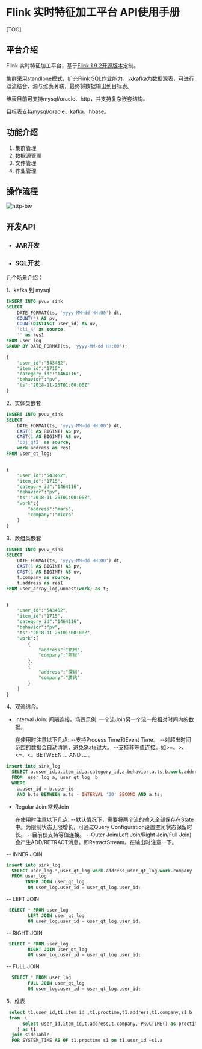 # Flink 实时特征加工平台 API使用手册



[TOC]



## 平台介绍

Flink 实时特征加工平台，基于[Flink 1.9.2开源版本](https://ci.apache.org/projects/flink/flink-docs-release-1.9/getting-started/index.html)定制。

集群采用standlone模式，扩充Flink SQL作业能力，以kafka为数据源表，可进行双流结合、源与维表关联，最终将数据输出到目标表。

维表目前可支持mysql/oracle、http，并支持复杂嵌套结构。

目标表支持mysql/oracle、kafka、hbase。

## 功能介绍

1. 集群管理
2. 数据源管理
3. 文件管理
4. 作业管理

## 操作流程

![http-bw][http-bw]

[http-bw]:(https://github.com/swleon/hlink/blob/hlink-1.0-flink1.9.2/res/doc/Flink%E5%AE%9E%E6%97%B6%E7%89%B9%E5%BE%81%E5%8A%A0%E5%B7%A5-%E6%93%8D%E4%BD%9C%E6%B5%81%E7%A8%8B.svg)




## 开发API

- ### JAR开发



- ### SQL开发



几个场景介绍：

1、kafka 到 mysql

```sql
INSERT INTO pvuv_sink
SELECT
    DATE_FORMAT(ts, 'yyyy-MM-dd HH:00') dt,
    COUNT(*) AS pv,
    COUNT(DISTINCT user_id) AS uv,
    'cli_4' as source,
    '' as res1
FROM user_log
GROUP BY DATE_FORMAT(ts, 'yyyy-MM-dd HH:00');

{
    "user_id":"543462",
    "item_id":"1715",
    "category_id":"1464116",
    "behavior":"pv",
    "ts":"2018-11-26T01:00:00Z"
}
```


2、实体类嵌套

```sql
INSERT INTO pvuv_sink
SELECT
    DATE_FORMAT(ts, 'yyyy-MM-dd HH:00') dt,
    CAST(1 AS BIGINT) AS pv,
    CAST(1 AS BIGINT) AS uv,
    'obj_qt2' as source,
    work.address as res1
FROM user_qt_log;


{
    "user_id":"543462",
    "item_id":"1715",
    "category_id":"1464116",
    "behavior":"pv",
    "ts":"2018-11-26T01:00:00Z",
    "work":{
        "address":"mars",
        "company":"micro"
    }
}
```


3、数组类嵌套 

```sql
INSERT INTO pvuv_sink
SELECT
    DATE_FORMAT(ts, 'yyyy-MM-dd HH:00') dt,
    CAST(1 AS BIGINT) AS pv,
    CAST(1 AS BIGINT) AS uv,
    t.company as source,
    t.address as res1
FROM user_array_log,unnest(work) as t;


{
    "user_id":"543462",
    "item_id":"1715",
    "category_id":"1464116",
    "behavior":"pv",
    "ts":"2018-11-26T01:00:00Z",
    "work":[
        {
            "address":"杭州",
            "company":"阿里"
        },
        {
            "address":"深圳",
            "company":"腾讯"
        }
    ]
}
```

4、双流结合。

- Interval Join: 间隔连接。场景示例: 一个流Join另一个流一段相对时间内的数据。

  在使用时注意以下几点:
  --支持Process Time和Event Time。
  --对超出时间范围的数据会自动清除，避免State过大。
  --支持非等值连接。如>=、>、<=、<、BETWEEN ... AND ... 。

```sql
insert into sink_log
  SELECT a.user_id,a.item_id,a.category_id,a.behavior,a.ts,b.work.address,b.work.company
  FROM  user_log a, user_qt_log  b
  WHERE
    a.user_id = b.user_id
    AND b.ts BETWEEN a.ts - INTERVAL '30' SECOND AND a.ts;
```



- Regular Join:常规Join

  

  在使用时注意以下几点:
  --默认情况下，需要将两个流的输入全部保存在State中。为限制状态无限增长，可通过Query Configuration设置空闲状态保留时长。
  --目前仅支持等值连接。
  --Outer Join(Left Join/Right Join/Full Join)会产生ADD/RETRACT消息，即RetractStream。在输出时注意一下。



-- INNER JOIN

```sql
insert into sink_log
  SELECT user_log.*,user_qt_log.work.address,user_qt_log.work.company
  FROM user_log
       INNER JOIN user_qt_log
        ON user_log.user_id = user_qt_log.user_id;
```



--  LEFT JOIN

```sql
 SELECT * FROM user_log
        LEFT JOIN user_qt_log
        ON user_log.user_id = user_qt_log.user_id;
```

-- RIGHT JOIN

```sql
 SELECT * FROM user_log
        RIGHT JOIN user_qt_log
        ON user_log.user_id = user_qt_log.user_id;
```

-- FULL JOIN

```sql
  SELECT * FROM user_log
        FULL JOIN user_qt_log
        ON user_log.user_id = user_qt_log.user_id;
```



5、维表

```sql
 select t1.user_id,t1.item_id ,t1.proctime,t1.address,t1.company,s1.b ,s1.c ,s1.d 
 from （
      select user_id,item_id,t.address,t.company, PROCTIME() as proctime from user_array_log,unnest(work) as t 
    ) as t1
  join sideTable
  FOR SYSTEM_TIME AS OF t1.proctime s1 on t1.user_id =s1.a
```

